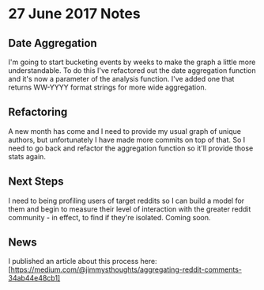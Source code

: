 # 27 June 2017 Notes

## Date Aggregation

I'm going to start bucketing events by weeks to make the graph a little more understandable.  To do this I've refactored out the date aggregation function and it's now a parameter of the analysis function.  I've added one that returns WW-YYYY format strings for more wide aggregation.  

## Refactoring

A new month has come and I need to provide my usual graph of unique authors, but unfortunately I have made more commits on top of that.  So I need to go back and refactor the aggregation function so it'll provide those stats again.

## Next Steps

I need to being profiling users of target reddits so I can build a model for them and begin to measure their level of interaction with the greater reddit community - in effect, to find if they're isolated.  Coming soon.

## News

I published an article about this process here: [https://medium.com/@jimmysthoughts/aggregating-reddit-comments-34ab44e48cb1]
